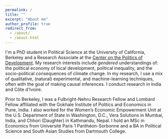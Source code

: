 ```yaml
---
permalink: /
title: ""
excerpt: "About me"
author_profile: true
redirect_from: 
  - /about/
  - /about.html
---
```


I'm a PhD student in Political Science at the University of California, Berkeley and a Research Associate at the [Center on the Politics of Development](https://cpd.berkeley.edu/). My research interests include _gendered_ understandings of: the political economy of local development, political inequality, and the socio-political consequences of climate change. In my research, I use a mix of qualitative, (natural) experimental, and machine-learning techniques, often with the goal of making causal inferences. I conduct research in India and Côte d'Ivoire.

Prior to Berkeley, I was a Fulbright-Nehru Research Fellow and Lombard Fellow affiliated with the Gokhale Institute of Politics and Economics in Pune, India. I also worked for the Women’s Economic Empowerment Unit at the U.S. Department of State in Washington, D.C., Vera Solutions in Mumbai, India, and Chhori (Daughter) in Kathmandu, Nepal. I hold an MSc in Economics from Université Paris 1 Panthéon-Sorbonne and a BA in Political Science and South Asian Studies from Dartmouth College.
